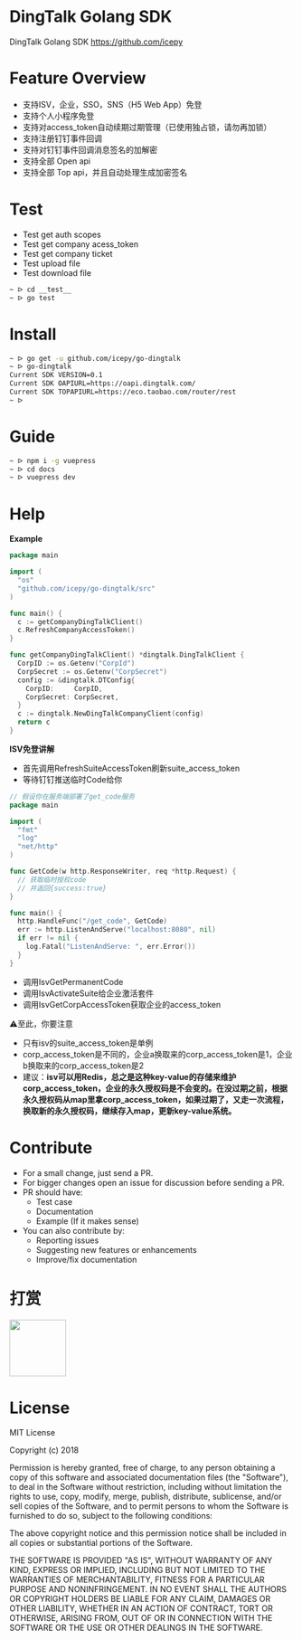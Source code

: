 # DingTalk Golang SDK

DingTalk Golang SDK https://github.com/icepy

# Feature Overview

- 支持ISV，企业，SSO，SNS（H5 Web App）免登
- 支持个人小程序免登
- 支持对access_token自动续期过期管理（已使用独占锁，请勿再加锁）
- 支持注册钉钉事件回调
- 支持对钉钉事件回调消息签名的加解密
- 支持全部 Open api
- 支持全部 Top api，并且自动处理生成加密签名

# Test

- Test get auth scopes
- Test get company acess_token
- Test get company ticket
- Test upload file
- Test download file

```bash
~ ᐅ cd __test__
~ ᐅ go test
```

# Install

```bash
~ ᐅ go get -u github.com/icepy/go-dingtalk
~ ᐅ go-dingtalk
Current SDK VERSION=0.1
Current SDK OAPIURL=https://oapi.dingtalk.com/
Current SDK TOPAPIURL=https://eco.taobao.com/router/rest
~ ᐅ
```

# Guide

```bash
~ ᐅ npm i -g vuepress
~ ᐅ cd docs
~ ᐅ vuepress dev
```

# Help

**Example**

```go
package main

import (
  "os"
  "github.com/icepy/go-dingtalk/src"
)

func main() {
  c := getCompanyDingTalkClient()
  c.RefreshCompanyAccessToken()
}

func getCompanyDingTalkClient() *dingtalk.DingTalkClient {
  CorpID := os.Getenv("CorpId")
  CorpSecret := os.Getenv("CorpSecret")
  config := &dingtalk.DTConfig{
    CorpID:     CorpID,
    CorpSecret: CorpSecret,
  }
  c := dingtalk.NewDingTalkCompanyClient(config)
  return c
}

```

**ISV免登讲解**

- 首先调用RefreshSuiteAccessToken刷新suite_access_token
- 等待钉钉推送临时Code给你

```go
// 假设你在服务端部署了get_code服务
package main

import (
  "fmt"
  "log"
  "net/http"
)

func GetCode(w http.ResponseWriter, req *http.Request) {
  // 获取临时授权code
  // 并返回{success:true}
}

func main() {
  http.HandleFunc("/get_code", GetCode)
  err := http.ListenAndServe("localhost:8080", nil)
  if err != nil {
    log.Fatal("ListenAndServe: ", err.Error())
  }
}
```
- 调用IsvGetPermanentCode
- 调用IsvActivateSuite给企业激活套件
- 调用IsvGetCorpAccessToken获取企业的access_token

⚠️至此，你要注意

- 只有isv的suite_access_token是单例
- corp_access_token是不同的，企业a换取来的corp_access_token是1，企业b换取来的corp_access_token是2
- 建议：**isv可以用Redis，总之是这种key-value的存储来维护corp_access_token，企业的永久授权码是不会变的。在没过期之前，根据永久授权码从map里拿corp_access_token，如果过期了，又走一次流程，换取新的永久授权码，继续存入map，更新key-value系统。**

# Contribute

- For a small change, just send a PR.
- For bigger changes open an issue for discussion before sending a PR.
- PR should have:
  - Test case
  - Documentation
  - Example (If it makes sense)
- You can also contribute by:
  - Reporting issues
  - Suggesting new features or enhancements
  - Improve/fix documentation

# 打赏

<div align="left">
  <img width="100" heigth="100" src="docs/weixin.png">
</div>

# License

MIT License

Copyright (c) 2018 

Permission is hereby granted, free of charge, to any person obtaining a copy
of this software and associated documentation files (the "Software"), to deal
in the Software without restriction, including without limitation the rights
to use, copy, modify, merge, publish, distribute, sublicense, and/or sell
copies of the Software, and to permit persons to whom the Software is
furnished to do so, subject to the following conditions:

The above copyright notice and this permission notice shall be included in all
copies or substantial portions of the Software.

THE SOFTWARE IS PROVIDED "AS IS", WITHOUT WARRANTY OF ANY KIND, EXPRESS OR
IMPLIED, INCLUDING BUT NOT LIMITED TO THE WARRANTIES OF MERCHANTABILITY,
FITNESS FOR A PARTICULAR PURPOSE AND NONINFRINGEMENT. IN NO EVENT SHALL THE
AUTHORS OR COPYRIGHT HOLDERS BE LIABLE FOR ANY CLAIM, DAMAGES OR OTHER
LIABILITY, WHETHER IN AN ACTION OF CONTRACT, TORT OR OTHERWISE, ARISING FROM,
OUT OF OR IN CONNECTION WITH THE SOFTWARE OR THE USE OR OTHER DEALINGS IN THE
SOFTWARE.
